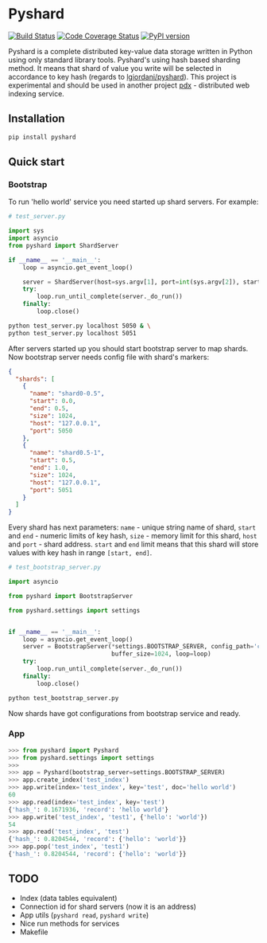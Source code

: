 # Pyshard

[![Build Status](https://travis-ci.org/la9ran9e/pyshard.svg?branch=master)](https://travis-ci.org/la9ran9e/pyshard)
[![Code Coverage Status](https://codecov.io/gh/la9ran9e/pyshard/branch/master/graph/badge.svg)](https://codecov.io/gh/la9ran9e/pyshard)
[![PyPI version](https://badge.fury.io/py/pyshard.svg)](https://badge.fury.io/py/pyshard)

Pyshard is a complete distributed key-value data storage 
written in Python using only standard library tools.
Pyshard's using hash based sharding method. It means 
that shard of value you write will be selected in accordance to
key hash (regards to [lgiordani/pyshard](https://github.com/lgiordani/pyshard)). 
This project is experimental and should be used in another 
project [pdx](https://github.com/la9ran9e/pdx) - distributed web indexing service.

## Installation

```bash
pip install pyshard
```

## Quick start
### Bootstrap
To run 'hello world' service you need started up shard servers. For example:

```python
# test_server.py

import sys
import asyncio
from pyshard import ShardServer

if __name__ == '__main__':
    loop = asyncio.get_event_loop()

    server = ShardServer(host=sys.argv[1], port=int(sys.argv[2]), start=.0, end=1.0)
    try:
        loop.run_until_complete(server._do_run())
    finally:
        loop.close()
```
```bash
python test_server.py localhost 5050 & \
python test_server.py localhost 5051
```

After servers started up you should start bootstrap server to map shards. 
Now bootstrap server needs config file with shard's markers:

```json
{
  "shards": [
    {
      "name": "shard0-0.5",
      "start": 0.0,
      "end": 0.5,
      "size": 1024,
      "host": "127.0.0.1",
      "port": 5050
    },
    {
      "name": "shard0.5-1",
      "start": 0.5,
      "end": 1.0,
      "size": 1024,
      "host": "127.0.0.1",
      "port": 5051
    }
  ]
}
```
Every shard has next parameters:
`name` - unique string name of shard,
`start` and `end` - numeric limits of key hash,
`size` - memory limit for this shard,
`host` and `port` - shard address.
`start` and `end` limit means that this shard will store values with key hash in range `[start, end]`.
 
```python
# test_bootstrap_server.py

import asyncio

from pyshard import BootstrapServer

from pyshard.settings import settings


if __name__ == '__main__':
    loop = asyncio.get_event_loop()
    server = BootstrapServer(*settings.BOOTSTRAP_SERVER, config_path='config_example.json',
                             buffer_size=1024, loop=loop)
    try:
        loop.run_until_complete(server._do_run())
    finally:
        loop.close()

```

```bash
python test_bootstrap_server.py
```

Now shards have got configurations from bootstrap service and ready.

### App


```python
>>> from pyshard import Pyshard
>>> from pyshard.settings import settings
>>> 
>>> app = Pyshard(bootstrap_server=settings.BOOTSTRAP_SERVER)
>>> app.create_index('test_index')
>>> app.write(index='test_index', key='test', doc='hello world')
60
>>> app.read(index='test_index', key='test')
{'hash_': 0.1671936, 'record': 'hello world'}
>>> app.write('test_index', 'test1', {'hello': 'world'})
54
>>> app.read('test_index', 'test')
{'hash_': 0.8204544, 'record': {'hello': 'world'}}
>>> app.pop('test_index', 'test1')
{'hash_': 0.8204544, 'record': {'hello': 'world'}}
```

## TODO
* Index (data tables equivalent)
* Connection id for shard servers (now it is an address)
* App utils (`pyshard read`, `pyshard write`)
* Nice run methods for services
* Makefile
